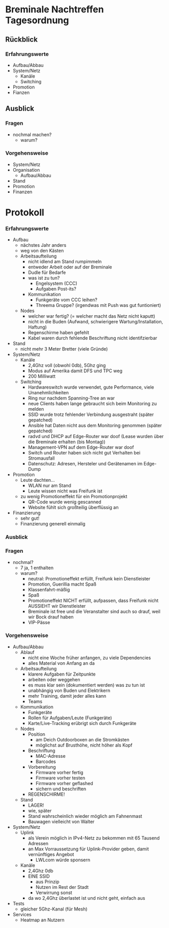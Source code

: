 # Breminale Nachtreffen Tagesordnung

## Rückblick
### Erfahrungswerte
* Aufbau/Abbau
* System/Netz
  * Kanäle
  * Switching
* Promotion
* Fianzen

## Ausblick
### Fragen
* nochmal machen?
  * warum?

### Vorgehensweise
* System/Netz
* Organisation
  * Aufbau/Abbau
* Stand
* Promotion
* Finanzen

# Protokoll
### Erfahrungswerte
* Aufbau
  * nächstes Jahr anders
  * weg von den Kästen
  * Arbeitsaufteilung
      * nicht idlend am Stand rumpimmeln
      * entweder Arbeit oder auf der Breminale
      * Dudle für Bedarfe
      * was ist zu tun?
          * Engelsystem (CCC)
          * Aufgaben Post-its?
      * Kommunikation
          * Funkgeräte vom CCC leihen?
          * Threema Gruppe? (irgendwas mit Push was gut funtioniert)
  * Nodes
      * welcher war fertig? (= welcher macht das Netz nicht kaputt)
      * nicht in die Buden (Aufwand, schwierigere Wartung/Installation, Haftung)
      * Regenschirme haben gefehlt
      * Kabel waren durch fehlende Beschriftung nicht identifzierbar
* Stand
  * nicht mehr 3 Meter Bretter (viele Gründe)
* System/Netz
  * Kanäle
      * 2,4Ghz voll (obwohl 0db), 5Ghz ging
      * Modus auf Amerika damit DFS und TPC weg
      * 200 Milliwatt
  * Switching
      * Hardwareswitch wurde verwendet, gute Performance, viele Unanehmlichkeiten
      * Ring nur nachdem Spanning-Tree an war
      * neue Clients haben lange gebraucht sich beim Monitoring zu melden
      * SSID wurde trotz fehlender Verbindung ausgestraht (später gepatched)
      * Ansible hat Daten nicht aus dem Monitoring genommen (später gepatched)
      * radvd und DHCP auf Edge-Router war doof (Lease wurden über die Breminale erhalten (bis Montag))
      * Management-VPN auf dem Edge-Router war doof
      * Switch und Router haben sich nicht gut Verhalten bei Stromausfall
      * Datenschutz: Adresen, Hersteler und Gerätenamen im Edge-Dump
* Promotion
  * Leute dachten...
      * WLAN nur am Stand
      * Leute wissen nicht was Freifunk ist
  * zu wenig Promotioneffekt für ein Promotionprojekt
      * QR-Code wurde wenig gescanned
      * Website fühlt sich großteilig überflüssig an
* Finanzierung
  * sehr gut!
  * Finanzierung generell einmalig

### Ausblick
### Fragen
* nochmal?
  * 7 ja, 1 enthalten
  * warum?
      * neutral: Promotioneffekt erfüllt, Freifunk kein Dienstleister
      * Promotion, Guerillia macht Spaß
      * Klassenfahrt-mäßig
      * Spaß
      * Promotioneffekt NICHT erfüllt, aufpassen, dass Freifunk nicht AUSSIEHT wir Dienstleister
      * Breminale ist free und die Veranstalter sind auch so drauf, weil wir Bock drauf haben
      * VIP-Pässe

### Vorgehensweise
* Aufbau/Abbau
  * Ablauf
      * nicht eine Woche früher anfangen, zu viele Dependencies
      * alles Material von Anfang an da
  * Arbeitsaufteilung
      * klarere Aufgaben für Zeitpunkte
      * arbeiten oder weggehen
      * es muss klar sein (dokumentiert werden) was zu tun ist
      * unabhängig von Buden und Elektrikern
      * mehr Training, damit jeder alles kann
      * Teams
  * Kommunikation
      * Funkgeräte
      * Rollen für Aufgaben/Leute (Funkgeräte)
      * Karte/Live-Tracking erübrigt sich durch Funkgeräte
  * Nodes
      * Position
          * am Deich Outdoorboxen an die Stromkästen
          * möglichst auf Brusthöhe, nicht höher als Kopf
      * Beschriftung
          * MAC-Adresse
          * Barcodes
      * Vorbereitung
          * Firmware vorher fertig
          * Firmware vorher testen
          * Firmware vorher geflashed
          * sichern und beschriften
      * REGENSCHIRME!
  * Stand
      * LAGER!
      * wie, später
      * Stand wahrscheinlich wieder möglich am Fahnenmast
      * Bauwagen vielleicht von Walter
* System/Netz
  * Uplink
      * als Verein möglich in IPv4-Netz zu bekommen mit 65 Tausend Adressen
      * an Max Vorraussetzung für Uplink-Provider geben, damit vernünftiges Angebot
          * LWLcom würde sponsern
  * Kanäle
    * 2,4Ghz 0db
    * EINE SSID
        * aus Prinzip
        * Nutzen im Rest der Stadt
        * Verwirrung sonst
    * da wo 2,4Ghz überlastet ist und nicht geht, einfach aus
* Tests
  * gleicher 5Ghz-Kanal (für Mesh)
* Services
  * Heatmap an Nutzern